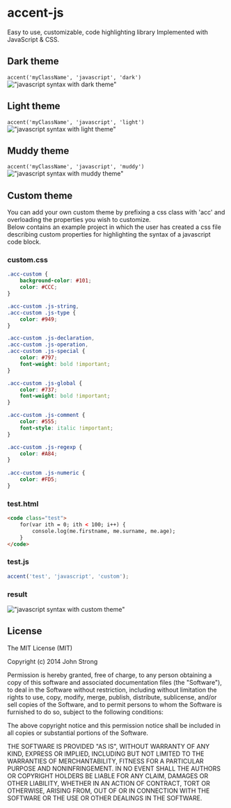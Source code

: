 accent-js
=========

Easy to use, customizable, code highlighting library Implemented with JavaScript & CSS.

## Dark theme
`accent('myClassName', 'javascript', 'dark')`
!["javascript syntax with dark theme"](/examples/javascriptThemeDark.PNG "javascript syntax with dark theme")

## Light theme 
`accent('myClassName', 'javascript', 'light')`
!["javascript syntax with light theme"](/examples/javascriptThemeLight.PNG "javascript syntax with light theme")

## Muddy theme
`accent('myClassName', 'javascript', 'muddy')`
!["javascript syntax with muddy theme"](/examples/javascriptThemeMuddy.PNG "javascript syntax with muddy theme")

## Custom theme
You can add your own custom theme by prefixing a css class with 'acc' and overloading the properties you wish to customize.
<br/>
Below contains an example project in which the user has created a css file describing custom properties for highlighting the syntax of a javascript code block.

### custom.css

```css
.acc-custom {
	background-color: #101;
	color: #CCC;
}

.acc-custom .js-string,
.acc-custom .js-type {
	color: #949;
}

.acc-custom .js-declaration, 
.acc-custom .js-operation, 
.acc-custom .js-special {
	color: #797;
	font-weight: bold !important;
}

.acc-custom .js-global {
	color: #737;
	font-weight: bold !important;
}

.acc-custom .js-comment {
	color: #555;
	font-style: italic !important;
}

.acc-custom .js-regexp {
	color: #A84;
}
 
.acc-custom .js-numeric {
	color: #FD5;
}
```

### test.html

```html
<code class="test">
	for(var ith = 0; ith < 100; i++) {
		console.log(me.firstname, me.surname, me.age);
	}	
</code>
```

### test.js

```javascript
accent('test', 'javascript', 'custom');
```

### result

!["javascript syntax with custom theme"](/examples/javascriptShortCustomTheme.PNG "javascript syntax with custom theme")

## License

The MIT License (MIT)

Copyright (c) 2014 John Strong

Permission is hereby granted, free of charge, to any person obtaining a copy
of this software and associated documentation files (the "Software"), to deal
in the Software without restriction, including without limitation the rights
to use, copy, modify, merge, publish, distribute, sublicense, and/or sell
copies of the Software, and to permit persons to whom the Software is
furnished to do so, subject to the following conditions:

The above copyright notice and this permission notice shall be included in
all copies or substantial portions of the Software.

THE SOFTWARE IS PROVIDED "AS IS", WITHOUT WARRANTY OF ANY KIND, EXPRESS OR
IMPLIED, INCLUDING BUT NOT LIMITED TO THE WARRANTIES OF MERCHANTABILITY,
FITNESS FOR A PARTICULAR PURPOSE AND NONINFRINGEMENT. IN NO EVENT SHALL THE
AUTHORS OR COPYRIGHT HOLDERS BE LIABLE FOR ANY CLAIM, DAMAGES OR OTHER
LIABILITY, WHETHER IN AN ACTION OF CONTRACT, TORT OR OTHERWISE, ARISING FROM,
OUT OF OR IN CONNECTION WITH THE SOFTWARE OR THE USE OR OTHER DEALINGS IN
THE SOFTWARE.

